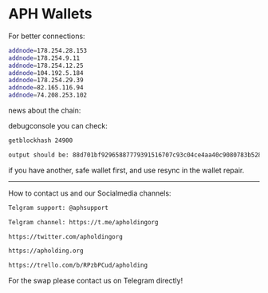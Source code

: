 # APH Wallets

For better connections: 
```bash
addnode=178.254.28.153
addnode=178.254.9.11
addnode=178.254.12.25
addnode=104.192.5.184
addnode=178.254.29.39
addnode=82.165.116.94
addnode=74.208.253.102
```

news about the chain:

debugconsole you can check:
```bash
getblockhash 24900
```

```bash
output should be: 88d701bf92965887779391516707c93c04ce4aa40c9080783b5287510f6cc2ae
```


if you have another, safe wallet first, and use resync in the wallet repair.

------

How to contact us and our Socialmedia channels:



```bash
Telgram support: @aphsupport
```
```bash
Telgram channel: https://t.me/apholdingorg
```
```bash
https://twitter.com/apholdingorg
```
```bash
https://apholding.org
```
```bash
https://trello.com/b/RPzbPCud/apholding
```

For the swap please contact us on Telegram directly! 
